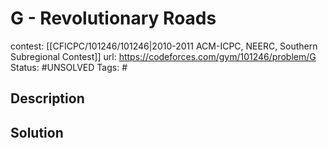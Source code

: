 # G - Revolutionary Roads

contest: [[CFICPC/101246/101246|2010-2011 ACM-ICPC, NEERC, Southern Subregional Contest]]
url: https://codeforces.com/gym/101246/problem/G
Status: #UNSOLVED
Tags: #

## Description

## Solution

